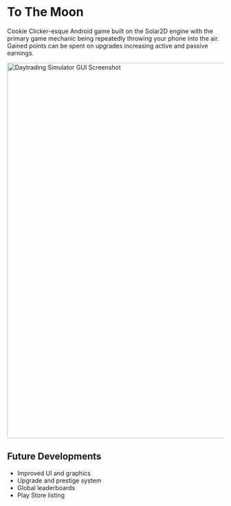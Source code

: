 # To The Moon
Cookie Clicker-esque Android game built on the Solar2D engine with the primary game mechanic being repeatedly throwing your phone into the air. Gained points can be spent on upgrades increasing active and passive earnings.

<img width="872" alt="Daytrading Simulator GUI Screenshot" src="https://andylabs.org/static/media/ToTheMoon.56c7e26e2d72d7b21082.png">

## Future Developments
- Improved UI and graphics
- Upgrade and prestige system
- Global leaderboards
- Play Store listing
